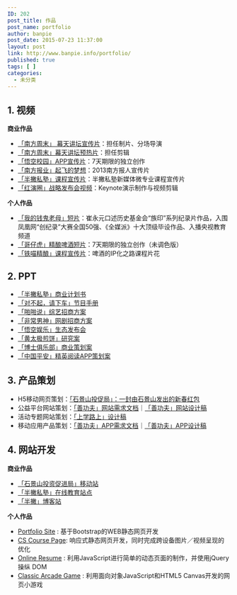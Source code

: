 ```yaml
---
ID: 202
post_title: 作品
post_name: portfolio
author: banpie
post_date: 2015-07-23 11:37:00
layout: post
link: http://www.banpie.info/portfolio/
published: true
tags: [ ]
categories:
  - 未分类
---
```

## 1\. 视频

**商业作品**

*   [「南方周末」 幕天讲坛宣传片][1]：担任制片、分场导演
*   [「南方周末」幕天讲坛预热片][2]：担任剪辑
*   [「悟空校园」APP宣传片][3]：7天期限的独立创作
*   [「南方报业」起飞的梦想][4]：2013南方报人宣传片
*   [「半撇私塾」课程宣传片][5]：半撇私塾新媒体微专业课程宣传片
*   [「红演圈」战略发布会视频][6]：Keynote演示制作与视频剪辑

**个人作品**

*   [「我的钱鬼老母」短片][7]：崔永元口述历史基金会“族印”系列纪录片作品，入围凤凰网“创纪录”大赛全国50强、《全媒派》十大顶级毕设作品、入播央视教育频道
*   [「哥仔虎」精酿啤酒短片][8]：7天期限的独立创作（未调色版）
*   [「铁喵精酿」课程宣传片][9]：啤酒的IP化之路课程片花

## 2\. PPT

*   [「半撇私塾」商业计划书][10]
*   [「对不起，请下车」节目手册][11]
*   [「啪啪说」综艺招商方案][12]
*   [「非常男神」网剧招商方案][13]
*   [「悟空娱乐」生态发布会][14]
*   [「黄太极煎饼」研究案][15]
*   [「博士俱乐部」商业策划案][16]
*   [「中国平安」精英阅读APP策划案][17]

## 3\. 产品策划

*   H5移动网页策划：[「石景山投促局」：一封由石景山发出的新春红包][18]
*   公益平台网站策划：[「善功夫」网站需求文档][19]｜[「善功夫」网站设计稿][20]
*   活动专题网站策划：[「上学路上」设计稿][21]
*   移动应用产品策划：[「善功夫」APP需求文档][22]｜[「善功夫」APP设计稿][23]

## 4\. 网站开发

**商业作品**

*   [「石景山投资促进局」移动站][24]
*   [「半撇私塾」在线教育站点][25]
*   [「半撇」博客站][26]

**个人作品**

*   [Portfolio Site][27] : 基于Bootstrap的WEB静态网页开发
*   [CS Course Page][28]: 响应式静态网页开发，同时完成跨设备图片／视频呈现的优化
*   [Online Resume][29] : 利用JavaScript进行简单的动态页面的制作，并使用jQuery 操纵 DOM
*   [Classic Arcade Game][30] : 利用面向对象JavaScript和HTML5 Canvas开发的网页小游戏

 [1]: http://t.cn/R7WoHCv
 [2]: http://t.cn/RvbdLCc
 [3]: http://v.youku.com/v_show/id_XMTQ0MTg5MzMyOA==.html?from=y1.7-2
 [4]: http://cdn.banpie.info/nfbr/PART4%20%E5%AE%A3%E4%BC%A0%E7%89%87.mp4
 [5]: https://v.qq.com/x/page/i05157imm5p.html
 [6]: http://v.youku.com/v_show/id_XMTQ0MTkyMDgxNg==.html
 [7]: http://t.cn/RLik0VY
 [8]: http://v.qq.com/x/page/z0170ude598.html
 [9]: http://v.qq.com/x/page/r030878bs62.html
 [10]: http://blog.bpteach.com/portfolio
 [11]: http://7xs680.com1.z0.glb.clouddn.com/%E3%80%8A%E5%AF%B9%E4%B8%8D%E8%B5%B7%EF%BC%8C%E8%AF%B7%E4%B8%8B%E8%BD%A6%E3%80%8B%E8%8A%82%E7%9B%AE%E7%AD%96%E5%88%92%E4%B9%A6.pdf
 [12]: http://7xs680.com1.z0.glb.clouddn.com/%E5%95%AA%E5%95%AA%E8%AF%B4%E6%8B%9B%E5%95%86%E9%80%9A%E6%A1%88_%E5%90%88%E4%BD%9C%E6%96%B9.pdf
 [13]: http://7arnhx.com1.z0.glb.clouddn.com/por%E9%9D%9E%E5%B8%B8%E7%94%B7%E7%A5%9E%E6%8B%9B%E5%95%86%E6%96%B9%E6%A1%88_160202.pdf
 [14]: http://7arnhx.com1.z0.glb.clouddn.com/por%E9%9D%92%E6%98%A5%E4%B9%8B%E4%B8%8A%EF%BC%8C%E5%A8%B1%E4%B9%90%E8%87%B3%E4%B8%8A_051225_%E7%B2%BE%E7%AE%80.pdf
 [15]: http://7arnhx.com1.z0.glb.clouddn.com/por%E9%BB%84%E5%A4%AA%E6%9E%81%E6%A1%88%E4%BE%8B%E7%A0%94%E7%A9%B6_150330.pdf
 [16]: http://7arnhx.com1.z0.glb.clouddn.com/por%E5%8D%9A%E5%A3%AB%E7%A4%BE%E7%BE%A4%E7%AD%96%E5%88%92%E4%B9%A6_20131011_wcb.pdf
 [17]: http://7arnhx.com1.z0.glb.clouddn.com/por%E7%B2%BE%E8%8B%B1%E7%A7%BB%E5%8A%A8%E9%98%85%E8%AF%BB%E4%BA%A7%E5%93%81%E6%96%B9%E6%A1%88_20130929_wcb.pdf
 [18]: http://5e6196b0ccf8.ih5.cn/idea/hCXw3Ur
 [19]: http://www.xmind.net/m/88V4
 [20]: https://www.behance.net/gallery/28141627/SKF_WEB
 [21]: https://www.behance.net/gallery/28142299/SKF_Speical
 [22]: http://banpie.farbox.com/PRD-of-shankungfu
 [23]: https://www.behance.net/gallery/28140621/SKF_APP
 [24]: http://devmidai.github.io/bjsjstcj/
 [25]: www.bpteach.com
 [26]: blog.bpteach.com
 [27]: http://devmidai.github.io/FEND-Nanodegree-portfolio/
 [28]: http://devmidai.github.io/cs-course-page
 [29]: http://devmidai.github.io/FEND-Nanodegree-resume
 [30]: http://devmidai.github.io/FEND-Nanodegree-arcade-game-master